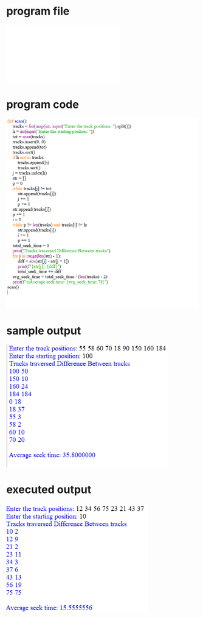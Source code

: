 
# program file
![program file](CSCAN_563.py)

# program code 
![program code](CSCAN_CODE_563.png)

# sample output
![sample output](CSCAN_IO_563.png)

# executed output
![executed output](CSCAN_EO_563.png)

